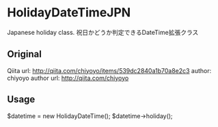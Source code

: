 # HolidayDateTimeJPN #

Japanese holiday class.
祝日かどうか判定できるDateTime拡張クラス


## Original ##

Qiita url: http://qiita.com/chiyoyo/items/539dc2840a1b70a8e2c3
author: chiyoyo
author url: http://qiita.com/chiyoyo


## Usage ##

$datetime = new HolidayDateTime();
$datetime->holiday();

